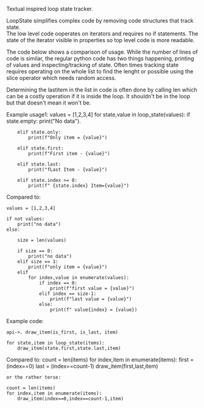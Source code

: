 Textual inspired loop state tracker.

LoopState simplifies complex code by removing code structures that track state.  
The low level code ooperates on iterators and requires no if statements. The
state of the iterator visible in properties so top level code is more readable.

The code below shows a comparison of usage.  While the number of lines of code
is similar, the regular python code has two things happening, printing of values
and inspecting/tracking of state.  Often times tracking state requires operating
on the whole list to find the lenght or possible using the slice operator
which needs random access. 

Determining the lastitem in the list in code is often done by calling len
which can be a costly operation if it is inside the loop.  It shouldn't be
in the loop but that doesn't mean it won't be.


Example usage1:
    values = [1,2,3,4]
    for state,value in loop_state(values):
        if state.empty:
            print("No data").

        elif state.only:
            print(f"Only item = {value}")

        elif state.first:
            print(f"First item - {value}")

        elif state.last:
            print("fLast Item - {value}")

        elif state.index >= 0:
            print(f" {state.index} Item={value}")

Compared to:
    
    values = [1,2,3,4]
    
    if not values:
        print("no data")
    else:

        size = len(values)

        if size == 0:
            print("no data")
        elif size == 1:
            print(f"only item = {value}")
        elif
            for index,value in enumerate(values):
                if index == 0:
                    print(f"first value = {value}")
                elif index == size-1:
                    print(f"last value = {value}")
                else:
                    print(f" value{index} = {value})


Example code:

    api->. draw_item(is_first, is_last, item)
    
    for state,item in loop_state(items):
        draw_item(state.first,state.last,item)
        
Compared to:
    count = len(items)
    for index,item in enumerate(items):
        first = (index==0)
        last = (index==count-1)
        draw_item(first,last,item)
        
    or the rather terse:
    
    count = len(items)
    for index,item in enumerate(items):
        draw_item(index==0,index==count-1,item)
    
    

        
